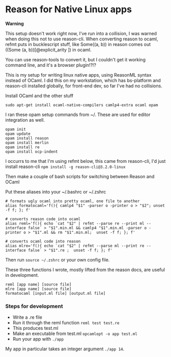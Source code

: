 # Reason for Native Linux apps

**Warning**

This setup doesn't work right now, I've run into a collision, I was warned when doing this not to use reason-cli. When converting reason to ocaml, refmt puts in bucklescript stuff, like Some((a, b)) in reason comes out ((Some (a, b))[@explicit_arity ]) in ocaml.

You can use reason-tools to convert it, but I couldn't get it working command line, and it's a browser plugin!?!?

This is my setup for writing linux native apps, using ReasonML syntax instead of OCaml. I did this on my workstation, which has bs-platform and reason-cli installed globally, for front-end dev, so far I've had no collisions.

Install OCaml and the other stuff

```
sudo apt-get install ocaml-native-compilers camlp4-extra ocaml opam
```

I ran these opam setup commands from ~/. These are used for editor integration as well.

```
opam init
opam update
opam install reason
opam install merlin
opam install re
opam install ocp-indent
```

I occurrs to me that I'm using refmt below, this came from reason-cli, I'd just install reason-cli ```npm install -g reason-cli@3.2.0-linux```

Then make a couple of bash scripts for switching between Reason and OCaml

Put these aliases into your ~/.bashrc or ~/.zshrc

```
# formats ugly ocaml into pretty ocaml, one file to another
alias formatocaml='f(){ camlp4 "$1" -parser o -printer o > "$2"; unset -f f; }; f'

# converts reason code into ocaml
alias reml='f(){ echo `cat "$2" | refmt --parse re --print ml --interface false` > "$1".min.ml && camlp4 "$1".min.ml -parser o -printer o > "$1".ml && rm "$1".min.ml;  unset -f f; }; f'

# converts ocaml code into reason
alias mlre='f(){ echo `cat "$2" | refmt --parse ml --print re --interface false` > "$1".re ;  unset -f f; }; f'
```

Then run ```source ~/.zshrc``` or your own config file.

These three functions I wrote, mostly lifted from the reason docs, are useful in development.

```
reml [app name] [source file]
mlre [app name] [source file]
formatocaml [input.ml file] [output.ml file]
```

### Steps for development

- Write a .re file
- Run it through the reml function ```reml test test.re```
- This produces test.ml
- Make an executable from test.ml ```opcamlopt -o app test.ml```
- Run your app with ```./app```


My app in particular takes an integer argument ```./app 14```.
